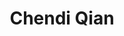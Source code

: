 ---
layout: page
title: Chendi Qian
email: chendi.qian@log.rwth-aachen.de
email_vis: chendi.qian@log.rwth-aachen.de
description: I am interested in graph learning and combinatorial optimization.
room: 217
importance: 2
category: PhD Candidates
github: chendiqian
redirect: https://chendiqian.github.io/
---